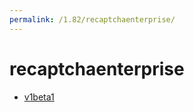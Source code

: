 ```yaml
---
permalink: /1.82/recaptchaenterprise/
---
```


# recaptchaenterprise



* [v1beta1](v1beta1/index.md)